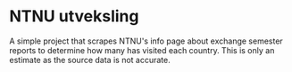# NTNU utveksling

A simple project that scrapes NTNU's info page about exchange semester reports to determine how many has visited each country.
This is only an estimate as the source data is not accurate.